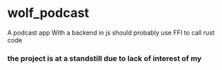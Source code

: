 # wolf_podcast
A podcast app
With a backend in js should probably use FFI to call rust code

### the project is at a standstill due to lack of interest of my 
